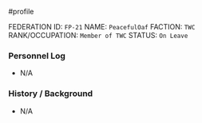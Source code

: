 #profile 

FEDERATION ID: `FP-21`
NAME: `PeacefulOaf`
FACTION: `TWC`
RANK/OCCUPATION: `Member of TWC`
STATUS: `On Leave`

### Personnel Log
- N/A

### History / Background
- N/A
